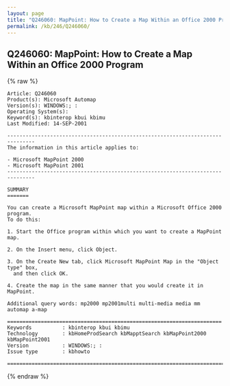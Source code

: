 ```yaml
---
layout: page
title: "Q246060: MapPoint: How to Create a Map Within an Office 2000 Program"
permalink: /kb/246/Q246060/
---
```


## Q246060: MapPoint: How to Create a Map Within an Office 2000 Program

{% raw %}

	Article: Q246060
	Product(s): Microsoft Automap
	Version(s): WINDOWS:; :
	Operating System(s): 
	Keyword(s): kbinterop kbui kbimu
	Last Modified: 14-SEP-2001
	
	-------------------------------------------------------------------------------
	The information in this article applies to:
	
	- Microsoft MapPoint 2000 
	- Microsoft MapPoint 2001 
	-------------------------------------------------------------------------------
	
	SUMMARY
	=======
	
	You can create a Microsoft MapPoint map within a Microsoft Office 2000 program.
	To do this:
	
	1. Start the Office program within which you want to create a MapPoint map.
	
	2. On the Insert menu, click Object.
	
	3. On the Create New tab, click Microsoft MapPoint Map in the "Object type" box,
	  and then click OK.
	
	4. Create the map in the same manner that you would create it in MapPoint.
	
	Additional query words: mp2000 mp2001multi multi-media media mm automap a-map
	
	======================================================================
	Keywords          : kbinterop kbui kbimu 
	Technology        : kbHomeProdSearch kbMapptSearch kbMapPoint2000 kbMapPoint2001
	Version           : WINDOWS:; :
	Issue type        : kbhowto
	
	=============================================================================
	

{% endraw %}
